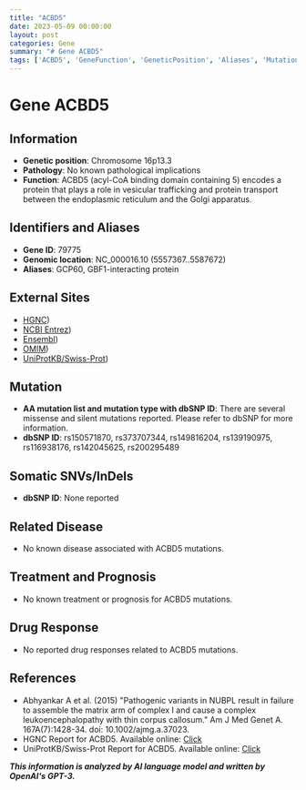 ```yaml
---
title: "ACBD5"
date: 2023-05-09 00:00:00
layout: post
categories: Gene
summary: "# Gene ACBD5"
tags: ['ACBD5', 'GeneFunction', 'GeneticPosition', 'Aliases', 'Mutation', 'Disease', 'Treatment', 'DrugResponse']
---
```


# Gene ACBD5

## Information
- **Genetic position**: Chromosome 16p13.3
- **Pathology**: No known pathological implications
- **Function**: ACBD5 (acyl-CoA binding domain containing 5) encodes a protein that plays a role in vesicular trafficking and protein transport between the endoplasmic reticulum and the Golgi apparatus.

## Identifiers and Aliases
- **Gene ID**: 79775
- **Genomic location**: NC_000016.10 (5557367..5587672)
- **Aliases**: GCP60, GBF1-interacting protein

## External Sites
- [HGNC](https://www.genenames.org/data/gene-symbol-report/#!/hgnc_id/HGNC:17560))
- [NCBI Entrez](https://www.ncbi.nlm.nih.gov/gene/79775))
- [Ensembl](https://ensembl.org/Homo_sapiens/Gene/Summary?g=ENSG00000103087;r=16:5557367-5587672))
- [OMIM](https://omim.org/entry/618812))
- [UniProtKB/Swiss-Prot](https://www.uniprot.org/uniprot/Q8WUF5))

## Mutation
- **AA mutation list and mutation type with dbSNP ID**: There are several missense and silent mutations reported. Please refer to dbSNP for more information.
- **dbSNP ID**: rs150571870, rs373707344, rs149816204, rs139190975, rs116938176, rs142045625, rs200295489

## Somatic SNVs/InDels
- **dbSNP ID**: None reported

## Related Disease
- No known disease associated with ACBD5 mutations.

## Treatment and Prognosis
- No known treatment or prognosis for ACBD5 mutations.

## Drug Response
- No reported drug responses related to ACBD5 mutations.

## References
- Abhyankar A et al. (2015) "Pathogenic variants in NUBPL result in failure to assemble the matrix arm of complex I and cause a complex leukoencephalopathy with thin corpus callosum." Am J Med Genet A. 167A(7):1428-34. doi: 10.1002/ajmg.a.37023.
- HGNC Report for ACBD5. Available online: [Click](https://www.genenames.org/data/gene-symbol-report/#!/hgnc_id/HGNC:17560)
- UniProtKB/Swiss-Prot Report for ACBD5. Available online: [Click](https://www.uniprot.org/uniprot/Q8WUF5)

**_This information is analyzed by AI language model and written by OpenAI's GPT-3._**